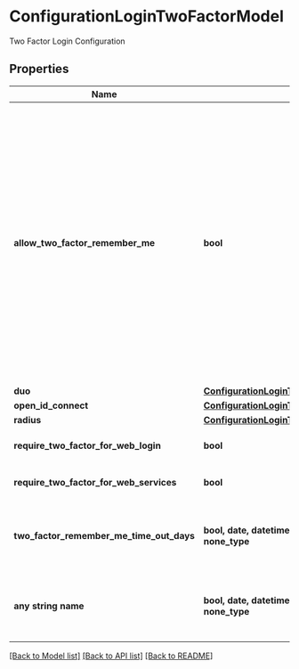 # ConfigurationLoginTwoFactorModel

Two Factor Login Configuration

## Properties
Name | Type | Description | Notes
------------ | ------------- | ------------- | -------------
**allow_two_factor_remember_me** | **bool** | When this option is checked, the user will only have to provide their two factor authentication information once in that browser for set time. This is done by setting an encrypted cookie on the browser.  The cookie will no longer be valid when the Two Factor Remember Me Duration has expired | [optional] 
**duo** | [**ConfigurationLoginTwoFactorDuoModel**](ConfigurationLoginTwoFactorDuoModel.md) |  | [optional] 
**open_id_connect** | [**ConfigurationLoginTwoFactorOpenIdConnectModel**](ConfigurationLoginTwoFactorOpenIdConnectModel.md) |  | [optional] 
**radius** | [**ConfigurationLoginTwoFactorRadiusModel**](ConfigurationLoginTwoFactorRadiusModel.md) |  | [optional] 
**require_two_factor_for_web_login** | **bool** | Require Two Factor For Web Login | [optional] 
**require_two_factor_for_web_services** | **bool** | Require Two Factor For Web Services | [optional] 
**two_factor_remember_me_time_out_days** | **bool, date, datetime, dict, float, int, list, str, none_type** | The number of days that you will not be reprompted for 2FA | [optional] 
**any string name** | **bool, date, datetime, dict, float, int, list, str, none_type** | any string name can be used but the value must be the correct type | [optional]

[[Back to Model list]](../README.md#documentation-for-models) [[Back to API list]](../README.md#documentation-for-api-endpoints) [[Back to README]](../README.md)


